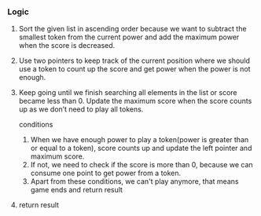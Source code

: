 ### Logic

1. Sort the given list in ascending order because we want to subtract the smallest token from the current power and add the maximum power when the score is decreased.

2. Use two pointers to keep track of the current position where we should use a token to count up the score and get power when the power is not enough.

3. Keep going until we finish searching all elements in the list or score became less than 0. Update the maximum score when the score counts up as we don’t need to play all tokens.

   conditions
   <br>
    1. When we have enough power to play a token(power is greater than or equal to a token),
       score counts up and update the left pointer and maximum score.
    2. If not, we need to check if the score is more than 0, because we can consume one point to get power from a token.
    3. Apart from these conditions, we can't play anymore, that means game ends and return result

4. return result